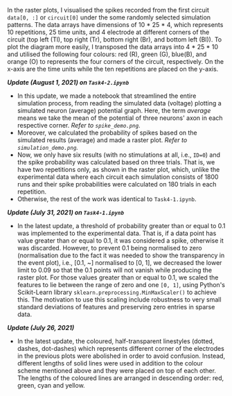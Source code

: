 In the raster plots, I visualised the spikes recorded from the first circuit `data[0, :]` or `circuit[0]` under the some randomly selected simulation patterns. The data arrays have dimensions of 10 * 25 * 4, which represents 10 repetitions, 25 time units, and 4 electrode at different corners of the circuit (top left (Tl), top right (Tr), bottom right (Br), and bottom left (Bl)). To plot the diagram more easily, I transposed the data arrays into 4 * 25 * 10 and utilised the following four colours: red (R), green (G), blue(B), and orange (O) to represents the four corners of the circuit, respectively. On the x-axis are the time units while the ten repetitions are placed on the y-axis.


**_Update (August 1, 2021) on `Task4-2.ipynb`_**
* In this update, we made a notebook that streamlined the entire simulation process, from reading the simulated data (voltage) plotting a simulated neuron (average) potential graph. Here, the term *average* means we take the mean of the potential of three neurons' axon in each respective corner. *Refer to `spike_demo.png`.*  
* Moreover, we calculated the probability of spikes based on the simulated results (average) and made a raster plot. *Refer to `simulation_demo.png`.*  
* Now, we only have six results (with no stimulations at all, i.e., `ID=0`) and the spike probability was calculated based on three trials. That is, we have two repetitions only, as shown in the raster plot, which, unlike the experimental data where each circuit each simulation consists of 1800 runs and their spike probabilities were calculated on 180 trials in each repetition.
* Otherwise, the rest of the work was identical to `Task4-1.ipynb`.

**_Update (July 31, 2021) on `Task4-1.ipynb`_**
* In the latest update, a threshold of probability greater than or equal to 0.1 was implemented to the experimental data. That is, if a data point has value greater than or equal to 0.1, it was considered a spike, otherwise it was discarded. However, to prevent 0.1 being normalised to zero (normalisation due to the fact it was needed to show the transparency in the event plot), i.e., [0.1, ~] normalised to [0, 1], we decreased the lower limit to 0.09 so that the 0.1 points will not vanish while producing the raster plot. For those values greater than or equal to 0.1, we scaled the features to lie between the range of zero and one `[0, 1]`, using Python's Scikit-Learn library `sklearn.preprocessing.MinMaxScaler()` to achieve this. The motivation to use this scaling include robustness to very small standard deviations of features and preserving zero entries in sparse data.

**_Update (July 26, 2021)_**
* In the latest update, the coloured, half-transparent linestyles (dotted, dashes, dot-dashes) which represents different corner of the electrodes in the previous plots were abolished in order to avoid confusion. Instead, different lengths of solid lines were used in addition to the colour scheme mentioned above and they were placed on top of each other. The lengths of the coloured lines are arranged in descending order: red, green, cyan and yellow. 
